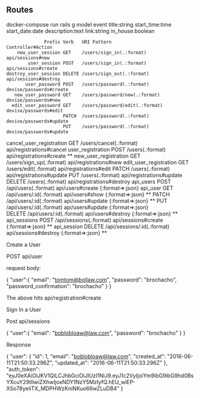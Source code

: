 ## Routes

docker-compose run rails g model event title:string start_time:time start_date:date description:text link:string in_house:boolean


                  Prefix Verb   URI Pattern                    Controller#Action
        new_user_session GET    /users/sign_in(.:format)       api/sessions#new
            user_session POST   /users/sign_in(.:format)       api/sessions#create
    destroy_user_session DELETE /users/sign_out(.:format)      api/sessions#destroy
           user_password POST   /users/password(.:format)      devise/passwords#create
       new_user_password GET    /users/password/new(.:format)  devise/passwords#new
      edit_user_password GET    /users/password/edit(.:format) devise/passwords#edit
                         PATCH  /users/password(.:format)      devise/passwords#update
                         PUT    /users/password(.:format)      devise/passwords#update
cancel_user_registration GET    /users/cancel(.:format)        api/registrations#cancel
       user_registration POST   /users(.:format)               api/registrations#create **
   new_user_registration GET    /users/sign_up(.:format)       api/registrations#new
  edit_user_registration GET    /users/edit(.:format)          api/registrations#edit
                         PATCH  /users(.:format)               api/registrations#update
                         PUT    /users(.:format)               api/registrations#update
                         DELETE /users(.:format)               api/registrations#destroy
               api_users POST   /api/users(.:format)           api/users#create {:format=>:json}
                api_user GET    /api/users/:id(.:format)       api/users#show {:format=>:json} **
                         PATCH  /api/users/:id(.:format)       api/users#update {:format=>:json}  **
                         PUT    /api/users/:id(.:format)       api/users#update {:format=>:json}  
                         DELETE /api/users/:id(.:format)       api/users#destroy {:format=>:json} **
            api_sessions POST   /api/sessions(.:format)        api/sessions#create {:format=>:json} **
             api_session DELETE /api/sessions/:id(.:format)    api/sessions#destroy {:format=>:json} **


Create a User

POST api/user

request body:

{
    "user":{
        "email": "tomtom@bollaw.com",
        "password": "brochacho",
        "password_confirmation": "brochacho"
    }
}

The above hits api/registration#create

Sign In a User

Post api/sessions

{
    "user":{
        "email": "boblobloaw@law.com",
        "password": "brochacho"
    }
}

Response 

{
  "user": {
    "id": 1,
    "email": "boblobloaw@law.com",
    "created_at": "2016-06-11T21:50:33.296Z",
    "updated_at": "2016-06-11T21:50:33.296Z"
  },
  "auth_token": "eyJ0eXAiOiJKV1QiLCJhbGciOiJIUzI1NiJ9.eyJ1c2VyIjoiYm9ibG9ibG9hd0BsYXcuY29tIiwiZXhwIjoxNDY1NzY5MzIyfQ.hEU_wiEP-XSo78yeliTX_MDPHWzKniNKuo66wZLuDB4"
}